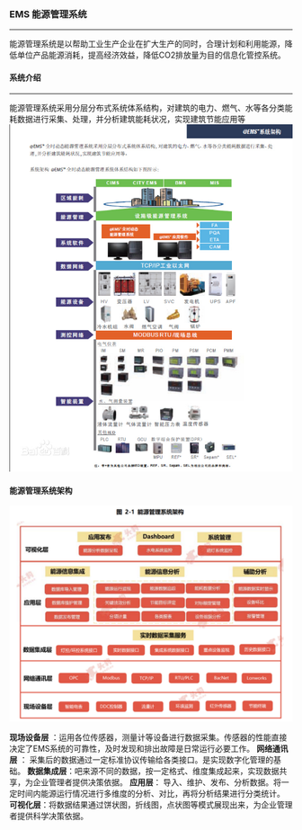 ### EMS 能源管理系统
---
能源管理系统是以帮助工业生产企业在扩大生产的同时，合理计划和利用能源，降低单位产品能源消耗，提高经济效益，降低CO2排放量为目的信息化管控系统。


#### 系统介绍
---
能源管理系统采用分层分布式系统体系结构，对建筑的电力、燃气、水等各分类能耗数据进行采集、处理，并分析建筑能耗状况，实现建筑节能应用等
![tcpip](https://github.com/BinWayne/interview/blob/main/media/ems.png)


#### 能源管理系统架构
![tcpip](https://github.com/BinWayne/interview/blob/main/media/ems_arch.png)

**现场设备层** ：运用各位传感器，测量计等设备进行数据采集。传感器的性能直接决定了EMS系统的可靠性，及时发现和排出故障是日常运行必要工作。
**网络通讯层** ： 采集后的数据通过一定标准协议传输给各类接口。是实现数字化管理的基础。
**数据集成层**：吧来源不同的数据，按一定格式、维度集成起来，实现数据共享，为企业管理者提供决策依据。
**应用层**： 导入、维护、发布、分析数据。将一定时间内能源运行情况进行多维度的分析、对比，再将分析结果进行分类统计。
**可视化层**：将数据结果通过饼状图，折线图，点状图等模式展现出来，为企业管理者提供科学决策依据。